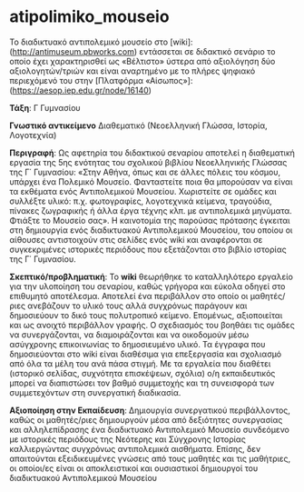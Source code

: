 # atipolimiko_mouseio
Το διαδικτυακό αντιπολεμικό μουσείο στο [wiki]:(http://antimuseum.pbworks.com) εντάσσεται σε διδακτικό σενάριο το οποίο έχει χαρακτηρισθεί ως «Βέλτιστο» 
ύστερα από αξιολόγηση δύο αξιολογητών/τριών και είναι αναρτημένο με το πλήρες ψηφιακό περιεχόμενό του στην [Πλατφόρμα «Αίσωπος»]: (https://aesop.iep.edu.gr/node/16140)

**Τάξη**: Γ Γυμνασίου 

**Γνωστικό αντικείμενο** Διαθεματικό (Νεοελληνική Γλώσσα, Ιστορία, Λογοτεχνία)

**Περιγραφή**: Ως αφετηρία του διδακτικού σεναρίου αποτελεί η διαθεματική εργασία της 5ης ενότητας του σχολικού βιβλίου Νεοελληνικής Γλώσσας της Γ΄ Γυμνασίου: «Στην Αθήνα, όπως και σε άλλες πόλεις του κόσμου, υπάρχει ένα Πολεμικό Μουσείο. Φανταστείτε ποια θα μπορούσαν να είναι τα εκθέματα ενός Αντιπολεμικού Μουσείου. Χωριστείτε σε ομάδες και συλλέξτε υλικό: π.χ. φωτογραφίες, λογοτεχνικά κείμενα, τραγούδια, πίνακες ζωγραφικής ή άλλα έργα τέχνης κλπ. με αντιπολεμικά μηνύματα. Φτιάξτε το Μουσείο σας». Η καινοτομία της παρούσας πρότασης έγκειται στη δημιουργία ενός διαδικτυακού Αντιπολεμικού Μουσείου, του οποίου οι αίθουσες αντιστοιχούν στις σελίδες ενός wiki και αναφέρονται σε συγκεκριμένες ιστορικές περιόδους που εξετάζονται στο βιβλίο ιστορίας της Γ΄ Γυμνασίου.

**Σκεπτικό/προβληματική**: Το **wiki** θεωρήθηκε το καταλληλότερο εργαλείο για την υλοποίηση του σεναρίου, καθώς γρήγορα και εύκολα οδηγεί στο επιθυμητό αποτέλεσμα. Αποτελεί ένα περιβάλλον στο οποίο οι μαθητές/ριες ανεβάζουν το υλικό τους αλλά συγχρόνως παράγουν και δημοσιεύουν το δικό τους πολυτροπικό κείμενο. Επομένως, αξιοποιείται και ως ανοιχτό περιβάλλον γραφής. Ο σχεδιασμός του βοηθάει τις ομάδες να συνεργάζονται, να διαμοιράζονται και να οικοδομούν μέσω ασύγχρονης επικοινωνίας το δημοσιευμένο υλικό. Τα έγγραφα που δημοσιεύονται στο wiki είναι διαθέσιμα για επεξεργασία και σχολιασμό από όλα τα μέλη του ανά πάσα στιγμή. Με τα εργαλεία που διαθέτει (ιστορικό σελίδας, συχνότητα επισκέψεων, σχόλια) ο/η εκπαιδευτικός μπορεί να διαπιστώσει τον βαθμό συμμετοχής και τη συνεισφορά των συμμετεχόντων στη συνεργατική διαδικασία.

**Αξιοποίηση στην Εκπαίδευση**:
Δημιουργία συνεργατικού περιβάλλοντος, καθώς οι μαθητές/ριες δημιουργούν μέσα από δεξιότητες συνεργασίας και αλληλεπίδρασης ένα διαδικτυακό Αντιπολεμικό Μουσείο συνδεόμενο με ιστορικές περιόδους της Νεότερης και Σύγχρονης Ιστορίας καλλιεργώντας συγχρόνως αντιπολεμικά αισθήματα. Επίσης, δεν απαιτούνται εξειδικευμένες γνώσεις από τους μαθητές και τις μαθήτριες, οι οποίοι/ες είναι οι αποκλειστικοί και ουσιαστικοί δημιουργοί του διαδικτυακού Αντιπολεμικού Μουσείου
